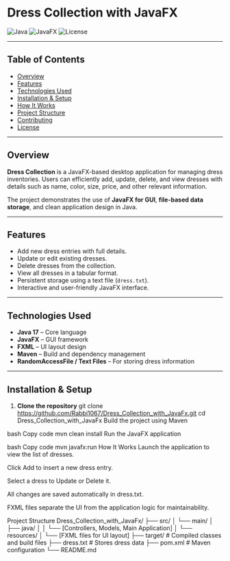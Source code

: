 
# Dress Collection with JavaFX

![Java](https://img.shields.io/badge/Java-17-blue?logo=java)
![JavaFX](https://img.shields.io/badge/JavaFX-17-lightblue)
![License](https://img.shields.io/badge/License-MIT-green)

---

## Table of Contents
- [Overview](#overview)
- [Features](#features)
- [Technologies Used](#technologies-used)
- [Installation & Setup](#installation--setup)
- [How It Works](#how-it-works)
- [Project Structure](#project-structure)
- [Contributing](#contributing)
- [License](#license)

---

## Overview
**Dress Collection** is a JavaFX-based desktop application for managing dress inventories. Users can efficiently add, update, delete, and view dresses with details such as name, color, size, price, and other relevant information.  

The project demonstrates the use of **JavaFX for GUI**, **file-based data storage**, and clean application design in Java.

---

## Features
- Add new dress entries with full details.
- Update or edit existing dresses.
- Delete dresses from the collection.
- View all dresses in a tabular format.
- Persistent storage using a text file (`dress.txt`).
- Interactive and user-friendly JavaFX interface.

---

## Technologies Used
- **Java 17** – Core language
- **JavaFX** – GUI framework
- **FXML** – UI layout design
- **Maven** – Build and dependency management
- **RandomAccessFile / Text Files** – For storing dress information

---

## Installation & Setup

1. **Clone the repository**
git clone https://github.com/Rabbi1067/Dress_Collection_with_JavaFx.git
cd Dress_Collection_with_JavaFx
Build the project using Maven

bash
Copy code
mvn clean install
Run the JavaFX application

bash
Copy code
mvn javafx:run
How It Works
Launch the application to view the list of dresses.

Click Add to insert a new dress entry.

Select a dress to Update or Delete it.

All changes are saved automatically in dress.txt.

FXML files separate the UI from the application logic for maintainability.

Project Structure
Dress_Collection_with_JavaFx/
├── src/
│   └── main/
│       ├── java/
│       │   └── [Controllers, Models, Main Application]
│       └── resources/
│           └── [FXML files for UI layout]
├── target/           # Compiled classes and build files
├── dress.txt         # Stores dress data
├── pom.xml           # Maven configuration
└── README.md
